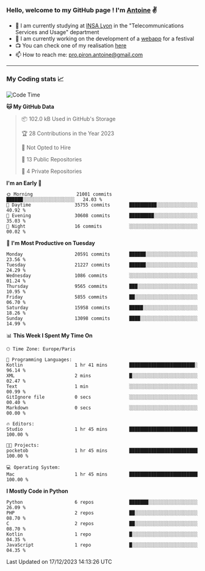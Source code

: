 ### Hello, welcome to my GitHub page ! I'm [Antoine](https://github.com/AntoinePiron) ✌️

- 🌱 I am currently studying at [INSA Lyon](https://www.insa-lyon.fr) in the "Telecommunications Services and Usage" department
- 🔭 I am currently working on the development of a [webapp](https://github.com/24HeuresINSA/Overbookd) for a festival
- 📺 You can check one of my realisation [here](https://astustc.fr)
- 📫 How to reach me: [pro.piron.antoine@gmail.com](mailto:pro.piron.antoine@gmail.com)

---

### My Coding stats 📈
<!--START_SECTION:waka-->
![Code Time](http://img.shields.io/badge/Code%20Time-199%20hrs%2050%20mins-blue)

**🐱 My GitHub Data** 

> 📦 102.0 kB Used in GitHub's Storage 
 > 
> 🏆 28 Contributions in the Year 2023
 > 
> 🚫 Not Opted to Hire
 > 
> 📜 13 Public Repositories 
 > 
> 🔑 4 Private Repositories 
 > 
**I'm an Early 🐤** 

```text
🌞 Morning                21001 commits       ██████░░░░░░░░░░░░░░░░░░░   24.03 % 
🌆 Daytime                35755 commits       ██████████░░░░░░░░░░░░░░░   40.92 % 
🌃 Evening                30608 commits       █████████░░░░░░░░░░░░░░░░   35.03 % 
🌙 Night                  16 commits          ░░░░░░░░░░░░░░░░░░░░░░░░░   00.02 % 
```
📅 **I'm Most Productive on Tuesday** 

```text
Monday                   20591 commits       ██████░░░░░░░░░░░░░░░░░░░   23.56 % 
Tuesday                  21227 commits       ██████░░░░░░░░░░░░░░░░░░░   24.29 % 
Wednesday                1086 commits        ░░░░░░░░░░░░░░░░░░░░░░░░░   01.24 % 
Thursday                 9565 commits        ███░░░░░░░░░░░░░░░░░░░░░░   10.95 % 
Friday                   5855 commits        ██░░░░░░░░░░░░░░░░░░░░░░░   06.70 % 
Saturday                 15958 commits       █████░░░░░░░░░░░░░░░░░░░░   18.26 % 
Sunday                   13098 commits       ████░░░░░░░░░░░░░░░░░░░░░   14.99 % 
```


📊 **This Week I Spent My Time On** 

```text
🕑︎ Time Zone: Europe/Paris

💬 Programming Languages: 
Kotlin                   1 hr 41 mins        ████████████████████████░   96.14 % 
XML                      2 mins              █░░░░░░░░░░░░░░░░░░░░░░░░   02.47 % 
Text                     1 min               ░░░░░░░░░░░░░░░░░░░░░░░░░   00.99 % 
GitIgnore file           0 secs              ░░░░░░░░░░░░░░░░░░░░░░░░░   00.40 % 
Markdown                 0 secs              ░░░░░░░░░░░░░░░░░░░░░░░░░   00.00 % 

🔥 Editors: 
Studio                   1 hr 45 mins        █████████████████████████   100.00 % 

🐱‍💻 Projects: 
pocketob                 1 hr 45 mins        █████████████████████████   100.00 % 

💻 Operating System: 
Mac                      1 hr 45 mins        █████████████████████████   100.00 % 
```

**I Mostly Code in Python** 

```text
Python                   6 repos             ███████░░░░░░░░░░░░░░░░░░   26.09 % 
PHP                      2 repos             ██░░░░░░░░░░░░░░░░░░░░░░░   08.70 % 
C                        2 repos             ██░░░░░░░░░░░░░░░░░░░░░░░   08.70 % 
Kotlin                   1 repo              █░░░░░░░░░░░░░░░░░░░░░░░░   04.35 % 
JavaScript               1 repo              █░░░░░░░░░░░░░░░░░░░░░░░░   04.35 % 
```




 Last Updated on 17/12/2023 14:13:26 UTC
<!--END_SECTION:waka-->
